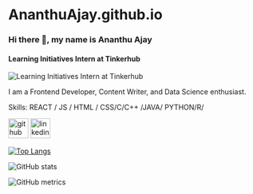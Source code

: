 # AnanthuAjay.github.io

### Hi there 👋, my name is Ananthu Ajay
#### Learning Initiatives Intern at Tinkerhub
![Learning Initiatives Intern at Tinkerhub](https://arturssmirnovs.github.io/github-profile-readme-generator/images/banner.png)

I am a Frontend Developer, Content Writer, and Data Science enthusiast.

Skills: REACT / JS / HTML / CSS/C/C++ /JAVA/ PYTHON/R/



[<img src='https://cdn.jsdelivr.net/npm/simple-icons@3.0.1/icons/github.svg' alt='github' height='40'>](https://github.com/AnanthuAjay)  [<img src='https://cdn.jsdelivr.net/npm/simple-icons@3.0.1/icons/linkedin.svg' alt='linkedin' height='40'>](https://www.linkedin.com/in/ananthu-ajay-710417155/)  

[![Top Langs](https://github-readme-stats.vercel.app/api/top-langs/?username=AnanthuAjay)](https://github.com/anuraghazra/github-readme-stats)

![GitHub stats](https://github-readme-stats.vercel.app/api?username=AnanthuAjay&show_icons=true)  

![GitHub metrics](https://metrics.lecoq.io/AnanthuAjay)  

